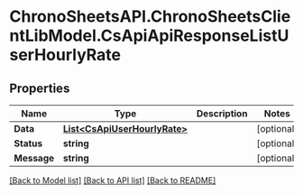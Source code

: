 # ChronoSheetsAPI.ChronoSheetsClientLibModel.CsApiApiResponseListUserHourlyRate
## Properties

Name | Type | Description | Notes
------------ | ------------- | ------------- | -------------
**Data** | [**List&lt;CsApiUserHourlyRate&gt;**](CsApiUserHourlyRate.md) |  | [optional] 
**Status** | **string** |  | [optional] 
**Message** | **string** |  | [optional] 

[[Back to Model list]](../README.md#documentation-for-models) [[Back to API list]](../README.md#documentation-for-api-endpoints) [[Back to README]](../README.md)

